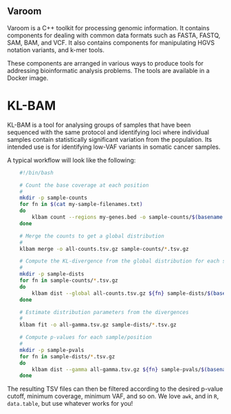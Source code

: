 Varoom
------

Varoom is a C++ toolkit for processing genomic information.  It contains
components for dealing with common data formats such as FASTA, FASTQ,
SAM, BAM, and VCF.  It also contains components for manipulating HGVS
notation variants, and k-mer tools.

These components are arranged in various ways to produce tools for
addressing bioinformatic analysis problems.  The tools are available in
a Docker image.

KL-BAM
======

KL-BAM is a tool for analysing groups of samples that have been sequenced
with the same protocol and identifying loci where individual samples
contain statistically significant variation from the population. Its
intended use is for identifying low-VAF variants in somatic cancer
samples.

A typical workflow will look like the following:

```bash
    #!/bin/bash

    # Count the base coverage at each position
    #
    mkdir -p sample-counts
    for fn in $(cat my-sample-filenames.txt)
    do
        klbam count --regions my-genes.bed -o sample-counts/$(basename ${fn} .bam).tsv.gz ${fn}
    done

    # Merge the counts to get a global distribution
    #
    klbam merge -o all-counts.tsv.gz sample-counts/*.tsv.gz

    # Compute the KL-divergence from the global distribution for each sample
    #
    mkdir -p sample-dists
    for fn in sample-counts/*.tsv.gz
    do
        klbam dist --global all-counts.tsv.gz ${fn} sample-dists/$(basename ${fn})
    done

    # Estimate distribution parameters from the divergences
    #
    klbam fit -o all-gamma.tsv.gz sample-dists/*.tsv.gz

    # Compute p-values for each sample/position
    #
    mkdir -p sample-pvals
    for fn in sample-dists/*.tsv.gz
    do
        klbam dist --gamma all-gamma.tsv.gz ${fn} sample-pvals/$(basename ${fn})
    done
```

The resulting TSV files can then be filtered according to the desired p-value cutoff,
minimum coverage, minimum VAF, and so on. We love `awk`, and in `R`, `data.table`,
but use whatever works for you!


